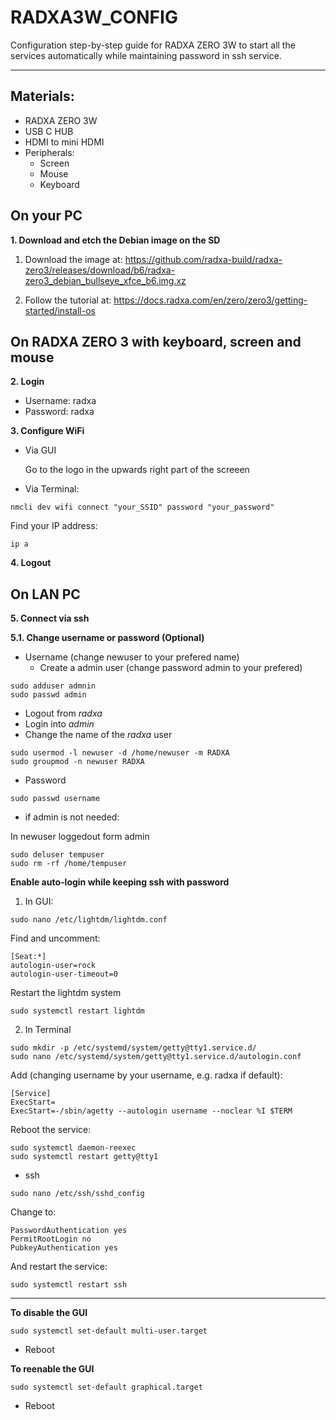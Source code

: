 # RADXA3W_CONFIG

Configuration step-by-step guide for RADXA ZERO 3W to start all the services automatically while maintaining password in ssh service.

------
## Materials:
- RADXA ZERO 3W
- USB C HUB
- HDMI to mini HDMI
- Peripherals:
  - Screen
  - Mouse
  - Keyboard

## On your PC

**1. Download and etch the Debian image on the SD**

1. Download the image at: https://github.com/radxa-build/radxa-zero3/releases/download/b6/radxa-zero3_debian_bullseye_xfce_b6.img.xz

2. Follow the  tutorial at: https://docs.radxa.com/en/zero/zero3/getting-started/install-os

## On RADXA ZERO 3 with keyboard, screen and mouse

**2. Login**
- Username: radxa
- Password: radxa


**3. Configure WiFi**
- Via GUI

  Go to the logo in the upwards right part of the screeen
  
- Via Terminal:

```
nmcli dev wifi connect "your_SSID" password "your_password"
```

Find your IP address:

```
ip a
```

**4. Logout**

## On LAN PC

**5. Connect via ssh**

**5.1. Change username or password (Optional)**

- Username (change newuser to your prefered name)
  - Create a admin user (change password admin to your prefered)
    
```
sudo adduser admnin
sudo passwd admin
```
  - Logout from *radxa*
  - Login into *admin*
  - Change the name of the *radxa* user
```
sudo usermod -l newuser -d /home/newuser -m RADXA
sudo groupmod -n newuser RADXA
```

- Password
  
```
sudo passwd username
```

- if admin is not needed:

In newuser loggedout form admin
```
sudo deluser tempuser
sudo rm -rf /home/tempuser
```


**Enable auto-login while keeping ssh with password**

1. In GUI:

```
sudo nano /etc/lightdm/lightdm.conf
```

Find and uncomment:

```
[Seat:*]
autologin-user=rock
autologin-user-timeout=0
```
Restart the lightdm system

```
sudo systemctl restart lightdm
```

2. In Terminal
  
```
sudo mkdir -p /etc/systemd/system/getty@tty1.service.d/
sudo nano /etc/systemd/system/getty@tty1.service.d/autologin.conf
```

Add (changing username by your username, e.g. radxa if default):

```
[Service]
ExecStart=
ExecStart=-/sbin/agetty --autologin username --noclear %I $TERM
```

Reboot the service:

```
sudo systemctl daemon-reexec
sudo systemctl restart getty@tty1
```

- ssh

```
sudo nano /etc/ssh/sshd_config
```
Change to:

```
PasswordAuthentication yes
PermitRootLogin no
PubkeyAuthentication yes
```
And restart the service:

```
sudo systemctl restart ssh
```


----------

**To disable the GUI**

```
sudo systemctl set-default multi-user.target
```
- Reboot
  
**To reenable the GUI**

```
sudo systemctl set-default graphical.target
```
- Reboot
